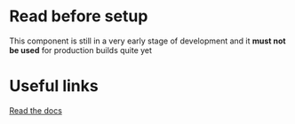 # Read before setup

This component is still in a very early stage of development
 and it **must not be used** for production builds quite yet

# Useful links
[Read the docs](./docs/index.md)
